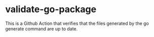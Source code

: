 # validate-go-package

This is a Github Action that verifies that the files generated by the go generate command are up to date.

